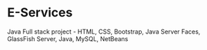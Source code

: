 # E-Services
 Java Full stack project - HTML, CSS, Bootstrap, Java Server Faces, GlassFish Server, Java, MySQL, NetBeans
